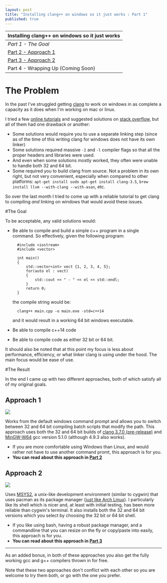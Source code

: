 ```yaml
---
layout: post
title: "Installing clang++ on windows so it just works : Part 1"
published: true
---
```


<table>
  <thead>
    <tr>
      <th>Installing clang++ on windows so it just works</th>
    </tr>
  </thead>
  <tbody>
    <tr>
      <td><em>Part 1 - The Goal</em></td>
    </tr>
    <tr>
      <td><a href=http://blog.johannesmp.com/2015/09/01/installing-clang-on-windows-pt2/>Part 2 - Approach 1</a></td>
    </tr>
    <tr>
      <td><a href=http://blog.johannesmp.com/2015/09/01/installing-clang-on-windows-pt3/>Part 3 - Approach 2</3></td>
    </tr>
    <tr>
      <td>Part 4 - Wrapping Up (Coming Soon)</td>
    </tr>
  </tbody>
</table>

# The Problem

In the past I've struggled getting [clang](clang.llvm.org) to work on windows in as complete a capacity as it does when I'm working on mac or linux.

I tried a few [online tutorials](https://yongweiwu.wordpress.com/2014/12/24/installing-clang-3-5-for-windows/) and suggested solutions on [stack overflow](http://stackoverflow.com/a/9427377/928062), but all of them had one drawback or another:

- Some solutions would require you to use a separate linking step (since as of the time of this writing clang for windows does not have its own linker)
- Some solutions required massive `-I` and `-l` compiler flags so that all the proper headers and libraries were used.
- And even when some solutions mostly worked, they often were unable to handle both 32 and 64 bit.
- Some required you to build clang from source. Not a problem in its own right, but not very convenient, especially when compared to other platforms: `apt-get install sudo apt-get install clang-3.5`, `brew install llvm --with-clang --with-asan`, etc.

So over the last month I tried to come up with a reliable tutorial to get clang to compiling *and* linking on windows that would avoid these issues.

#The Goal

To be acceptable, any valid solutions would:

- Be able to compile and build a simple c++ program in a single command. So effectively, given the following program:

        #include <iostream>
        #include <vector>
    
        int main()
        {
            std::vector<int> vect {1, 2, 3, 4, 5};
            for(auto el : vect)
            {
                std::cout << " - " << el << std::endl;
            }
            return 0;
        }
    
	the compile string would be:

    	clang++ main.cpp -o main.exe -std=c++14
    
	and it would result in a working 64 bit windows executable.
    
- Be able to compile c++14 code
- Be able to compile code as either 32 bit or 64 bit.

It should also be noted that at this point my focus is less about performance, efficiency, or what linker clang is using under the hood. The main focus would be ease of use.

#The Result

In the end I came up with two different approaches, both of which satisfy all of my original goals.


## Approach 1

<img src=http://i.imgur.com/UXbYbAO.png />

Works from the default windows command prompt and allows you to switch between 32 and 64 bit compiling batch scripts that modify the path. This approach uses both the 32 and 64 bit builds of [clang 3.7.0 (pre-release)](http://llvm.org/pre-releases/3.7.0/) and [MinGW-W64](http://sourceforge.net/projects/mingw-w64) gcc version 5.1.0 (although 4.9.3 also works).

  - If you are more comfortable using Windows than Linux, and would rather not have to use another command promt, this approach is for you.
  - **You can read about this approach in [Part 2](http://blog.johannesmp.com/2015/09/01/installing-clang-on-windows-pt2/)**


## Approach 2

<img src=http://i.imgur.com/b0ijGq1.png />

Uses [MSYS2](https://msys2.github.io/), a unix-like development environment (similar to cygwin) that uses pacman as its package manager ([just like Arch Linux](https://wiki.archlinux.org/index.php/Pacman)). I particularly like its shell which is nicer and, at least with initial testing, has been more reliable than cygwin's terminal. It also installs both the 32 and 64 bit versions which you select by choosing the 32 bit or 64 bit shell.

  - If you like using bash, having a robust package manager, and a commandline that you can resize on the fly or copy/paste into easily, this approach is for you.
  - **You can read about this approach in [Part 3](http://blog.johannesmp.com/2015/09/01/installing-clang-on-windows-pt3/)**


----

As an added bonus, in both of these approaches you also get the fully working gcc and g++ compilers thrown in for free.

Note that these two approaches don't conflict with each other so you are welcome to try them both, or go with the one you prefer.
